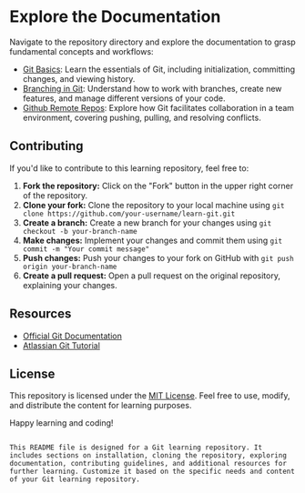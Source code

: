 # Explore the Documentation

Navigate to the repository directory and explore the documentation to grasp fundamental concepts and workflows:

- [Git Basics](https://github.com/mmartins23/developer-roadmap/tree/git-roadmap/1-%20Git%20Basics): Learn the essentials of Git, including initialization, committing changes, and viewing history.
- [Branching in Git](https://github.com/mmartins23/developer-roadmap/tree/git-roadmap/2-%20Branches): Understand how to work with branches, create new features, and manage different versions of your code.
- [Github Remote Repos](https://github.com/mmartins23/developer-roadmap/tree/git-roadmap/3-%20Github%20Remote%20Repos): Explore how Git facilitates collaboration in a team environment, covering pushing, pulling, and resolving conflicts.


## Contributing

If you'd like to contribute to this learning repository, feel free to:

1. **Fork the repository:** Click on the "Fork" button in the upper right corner of the repository.
2. **Clone your fork:** Clone the repository to your local machine using `git clone https://github.com/your-username/learn-git.git`
3. **Create a branch:** Create a new branch for your changes using `git checkout -b your-branch-name`
4. **Make changes:** Implement your changes and commit them using `git commit -m "Your commit message"`
5. **Push changes:** Push your changes to your fork on GitHub with `git push origin your-branch-name`
6. **Create a pull request:** Open a pull request on the original repository, explaining your changes.

## Resources

- [Official Git Documentation](https://git-scm.com/doc)
- [Atlassian Git Tutorial](https://www.atlassian.com/git/tutorials/what-is-git)


## License

This repository is licensed under the [MIT License](LICENSE). Feel free to use, modify, and distribute the content for learning purposes.

Happy learning and coding!
```

This README file is designed for a Git learning repository. It includes sections on installation, cloning the repository, exploring documentation, contributing guidelines, and additional resources for further learning. Customize it based on the specific needs and content of your Git learning repository.
